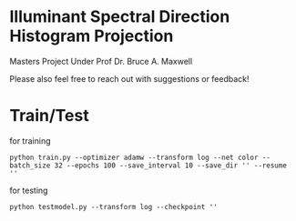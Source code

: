 # Illuminant Spectral Direction Histogram Projection
Masters Project Under Prof Dr. Bruce A. Maxwell

Please also feel free to reach out with suggestions or feedback!

# Train/Test

for training 
```
python train.py --optimizer adamw --transform log --net color --batch_size 32 --epochs 100 --save_interval 10 --save_dir '' --resume ''
```
for testing
```
python testmodel.py --transform log --checkpoint ''
```